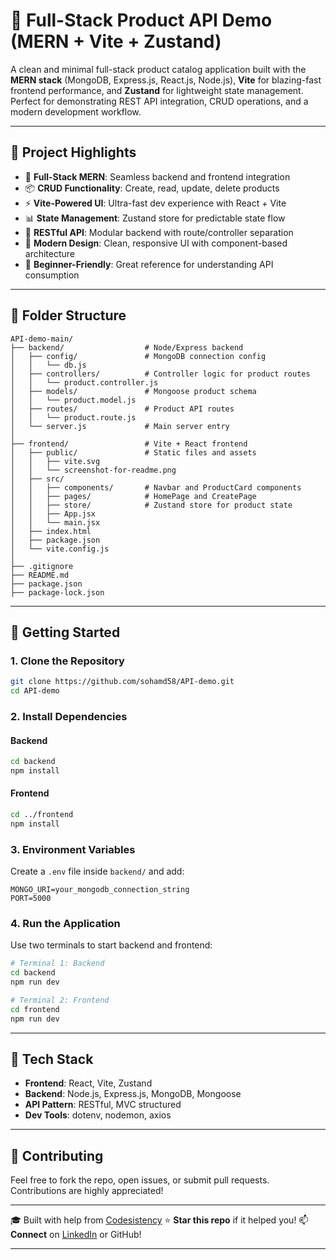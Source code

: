 
# 🔗 Full-Stack Product API Demo (MERN + Vite + Zustand)

A clean and minimal full-stack product catalog application built with the **MERN stack** (MongoDB, Express.js, React.js, Node.js), **Vite** for blazing-fast frontend performance, and **Zustand** for lightweight state management. Perfect for demonstrating REST API integration, CRUD operations, and a modern development workflow.

---

## 📌 Project Highlights

- 🔗 **Full-Stack MERN**: Seamless backend and frontend integration
- 📦 **CRUD Functionality**: Create, read, update, delete products
- ⚡ **Vite-Powered UI**: Ultra-fast dev experience with React + Vite
- 📊 **State Management**: Zustand store for predictable state flow
- 🧱 **RESTful API**: Modular backend with route/controller separation
- 💅 **Modern Design**: Clean, responsive UI with component-based architecture
- 🎯 **Beginner-Friendly**: Great reference for understanding API consumption

---

## 📁 Folder Structure

```text
API-demo-main/
├── backend/                  # Node/Express backend
│   ├── config/               # MongoDB connection config
│   │   └── db.js
│   ├── controllers/          # Controller logic for product routes
│   │   └── product.controller.js
│   ├── models/               # Mongoose product schema
│   │   └── product.model.js
│   ├── routes/               # Product API routes
│   │   └── product.route.js
│   └── server.js             # Main server entry
│
├── frontend/                 # Vite + React frontend
│   ├── public/               # Static files and assets
│   │   ├── vite.svg
│   │   └── screenshot-for-readme.png
│   ├── src/
│   │   ├── components/       # Navbar and ProductCard components
│   │   ├── pages/            # HomePage and CreatePage
│   │   ├── store/            # Zustand store for product state
│   │   ├── App.jsx
│   │   └── main.jsx
│   ├── index.html
│   ├── package.json
│   └── vite.config.js
│
├── .gitignore
├── README.md
├── package.json
├── package-lock.json
````

---

## 🚀 Getting Started

### 1. Clone the Repository

```bash
git clone https://github.com/sohamd58/API-demo.git
cd API-demo
```

### 2. Install Dependencies

#### Backend

```bash
cd backend
npm install
```

#### Frontend

```bash
cd ../frontend
npm install
```

### 3. Environment Variables

Create a `.env` file inside `backend/` and add:

```env
MONGO_URI=your_mongodb_connection_string
PORT=5000
```

### 4. Run the Application

Use two terminals to start backend and frontend:

```bash
# Terminal 1: Backend
cd backend
npm run dev
```

```bash
# Terminal 2: Frontend
cd frontend
npm run dev
```

---

## 🧩 Tech Stack

* **Frontend**: React, Vite, Zustand
* **Backend**: Node.js, Express.js, MongoDB, Mongoose
* **API Pattern**: RESTful, MVC structured
* **Dev Tools**: dotenv, nodemon, axios

---

## 📣 Contributing

Feel free to fork the repo, open issues, or submit pull requests. Contributions are highly appreciated!

---

:mortar_board: Built with help from [Codesistency](https://www.youtube.com/@codesistency) 
⭐ **Star this repo** if it helped you!
📫 **Connect** on [LinkedIn](https://www.linkedin.com/in/soham-d1758) or GitHub!

---

